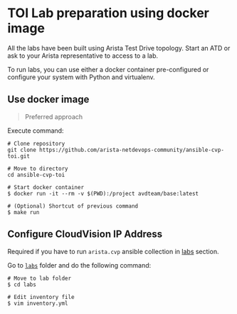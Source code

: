 # TOI Lab preparation using docker image

All the labs have been built using Arista Test Drive topology. Start an ATD or ask to your Arista representative to access to a lab.

To run labs, you can use either a docker container pre-configured or configure your system with Python and virtualenv.

## Use docker image

> Preferred approach

Execute command:

```shell
# Clone repository
git clone https://github.com/arista-netdevops-community/ansible-cvp-toi.git

# Move to directory
cd ansible-cvp-toi

# Start docker container
$ docker run -it --rm -v $(PWD):/project avdteam/base:latest

# (Optional) Shortcut of previous command
$ make run
```

## Configure CloudVision IP Address

Required if you have to run `arista.cvp` ansible collection in [labs](../labs) section.

Go to [`labs`](../labs/) folder and do the following command:

```shell
# Move to lab folder
$ cd labs

# Edit inventory file
$ vim inventory.yml
```
